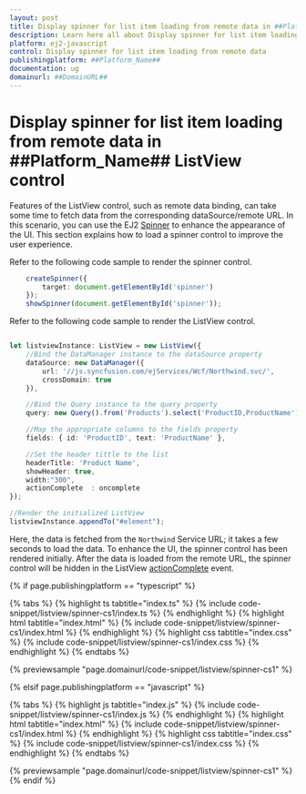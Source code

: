 ```yaml
---
layout: post
title: Display spinner for list item loading from remote data in ##Platform_Name## ListView control | Syncfusion
description: Learn here all about Display spinner for list item loading from remote data in Syncfusion ##Platform_Name## ListView control of Syncfusion Essential JS 2 and more.
platform: ej2-javascript
control: Display spinner for list item loading from remote data
publishingplatform: ##Platform_Name##
documentation: ug
domainurl: ##DomainURL##
---
```


# Display spinner for list item loading from remote data in ##Platform_Name## ListView control

Features of the ListView control, such as remote data binding, can take some time to fetch data from the corresponding dataSource/remote URL. In this scenario, you can use the EJ2 [Spinner](../../spinner/) to enhance the appearance of the UI. This section explains how to load a spinner control to improve the user experience.

Refer to the following code sample to render the spinner control.

```ts
    createSpinner({
        target: document.getElementById('spinner')
    });
    showSpinner(document.getElementById('spinner'));
```

Refer to the following code sample to render the ListView control.

```ts

let listviewInstance: ListView = new ListView({
    //Bind the DataManager instance to the dataSource property
    dataSource: new DataManager({
        url: '//js.syncfusion.com/ejServices/Wcf/Northwind.svc/',
        crossDomain: true
    }),

    //Bind the Query instance to the query property
    query: new Query().from('Products').select('ProductID,ProductName').take(10),

    //Map the appropriate columns to the fields property
    fields: { id: 'ProductID', text: 'ProductName' },

    //Set the header tittle to the list
    headerTitle: 'Product Name',
    showHeader: true,
    width:"300",
    actionComplete  : oncomplete
});

//Render the initialized ListView
listviewInstance.appendTo("#element");
```

Here, the data is fetched from the `Northwind` Service URL; it takes a few seconds to load the data. To enhance the UI, the spinner control has been rendered initially. After the data is loaded from the remote URL, the spinner control will be hidden in the ListView [actionComplete](../../api/list-view/#actioncomplete) event.

{% if page.publishingplatform == "typescript" %}

{% tabs %}
{% highlight ts tabtitle="index.ts" %}
{% include code-snippet/listview/spinner-cs1/index.ts %}
{% endhighlight %}
{% highlight html tabtitle="index.html" %}
{% include code-snippet/listview/spinner-cs1/index.html %}
{% endhighlight %}
{% highlight css tabtitle="index.css" %}
{% include code-snippet/listview/spinner-cs1/index.css %}
{% endhighlight %}
{% endtabs %}

{% previewsample "page.domainurl/code-snippet/listview/spinner-cs1" %}

{% elsif page.publishingplatform == "javascript" %}

{% tabs %}
{% highlight js tabtitle="index.js" %}
{% include code-snippet/listview/spinner-cs1/index.js %}
{% endhighlight %}
{% highlight html tabtitle="index.html" %}
{% include code-snippet/listview/spinner-cs1/index.html %}
{% endhighlight %}
{% highlight css tabtitle="index.css" %}
{% include code-snippet/listview/spinner-cs1/index.css %}
{% endhighlight %}
{% endtabs %}

{% previewsample "page.domainurl/code-snippet/listview/spinner-cs1" %}
{% endif %}